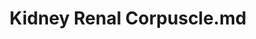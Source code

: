 ---
title: Kidney Renal Corpuscle.md
release_version: v1.2
model_type: 2d-ftu
description: 'This functional tissue unit (FTU) illustration was created from anatomical structures and cell types listed in the ASCT+B Table [Kidney v1.1](https://hubmapconsortium.github.io/ccf-releases/v1.1/asct-b/ASCT-B_VH_Kidney.csv). This illustration was inspired and heavily influenced by the [Kidney Tissue Atlas Explorer](https://atlas.kpmp.org/explorer/). Multiple histology atlases, especially Human Microscopic Anatomy (R.V. Krstić, 1994) and Histology: A Text and Atlas (Michael H. Ross, et al., 2003) were referenced. Also helpful was The CIBA Collection of Medical Illustrators: Volume 6. Kidneys, Ureters, and Urinary Bladder (Frank H. Netter, 1979.)'
creators:
  - 0000-0002-3775-8574
project_leads:
  - 0000-0002-3321-6137
reviewers:
  - 0000-0003-2804-127X
  - 0000-0001-8143-9231
creation_date: 2022-05-06T00:00:00
license: CC BY 4.0
publisher:  HuBMAP 
funder:  National Institutes of Health 
award_number:  OT2OD026671 
hubmap_id:  HBM395.LVFN.656 
datatable: renal_corpuscle_kidney.svg
doi: https://doi.org/10.48539/HBM395.LVFN.656
---